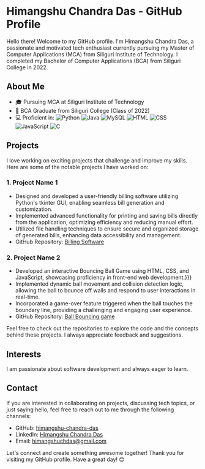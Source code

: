 # Himangshu Chandra Das - GitHub Profile

Hello there! Welcome to my GitHub profile. I'm Himangshu Chandra Das, a passionate and motivated tech enthusiast currently pursuing my Master of Computer Applications (MCA) from Siliguri Institute of Technology. I completed my Bachelor of Computer Applications (BCA) from Siliguri College in 2022.

## About Me

- 🎓 Pursuing MCA at Siliguri Institute of Technology
- 🏫 BCA Graduate from Siliguri College (Class of 2022)
- 💻 Proficient in:
  ![Python](https://img.shields.io/badge/Python-3776AB?logo=python&logoColor=white)
  ![Java](https://img.shields.io/badge/Java-007396?logo=java&logoColor=white)
  ![MySQL](https://img.shields.io/badge/MySQL-4479A1?logo=mysql&logoColor=white)
  ![HTML](https://img.shields.io/badge/HTML-E34F26?logo=html5&logoColor=white)
  ![CSS](https://img.shields.io/badge/CSS-1572B6?logo=css3&logoColor=white)
  ![JavaScript](https://img.shields.io/badge/JavaScript-F7DF1E?logo=javascript&logoColor=black)
  ![C](https://img.shields.io/badge/C-A8B9CC?logo=c&logoColor=black)

## Projects

I love working on exciting projects that challenge and improve my skills. Here are some of the notable projects I have worked on:

### 1. Project Name 1

- Designed and developed a user-friendly billing software utilizing Python's tkinter GUI, enabling seamless bill generation and customization.
- Implemented advanced functionality for printing and saving bills directly from the application, optimizing efficiency and reducing manual effort.
- Utilized file handling techniques to ensure secure and organized storage of generated bills, enhancing data accessibility and management.
- GitHub Repository: [Billing Software](https://github.com/himangshu291/Billing_Software)

### 2. Project Name 2
            
- Developed an interactive Bouncing Ball Game using HTML, CSS, and JavaScript, showcasing proficiency in front-end web development.}}}
- Implemented dynamic ball movement and collision detection logic, allowing the ball to bounce off walls and respond to user interactions in real-time.
- Incorporated a game-over feature triggered when the ball touches the boundary line, providing a challenging and engaging user experience.
- GitHub Repository: [Ball Bouncing game]()

Feel free to check out the repositories to explore the code and the concepts behind these projects. I always appreciate feedback and suggestions.

## Interests

I am passionate about software development and always eager to learn.

## Contact

If you are interested in collaborating on projects, discussing tech topics, or just saying hello, feel free to reach out to me through the following channels:

- GitHub: [himangshu-chandra-das]([https://github.com/himangshu-chandra-das](https://github.com/himangshu291))
- LinkedIn: [Himangshu Chandra Das]([https://www.linkedin.com/in/your-linkedin-url/](https://www.linkedin.com/in/himangshu-chandra-das-0342211a4/))
- Email: himangshuchdas@gmail.com

Let's connect and create something awesome together! Thank you for visiting my GitHub profile. Have a great day! 😊
